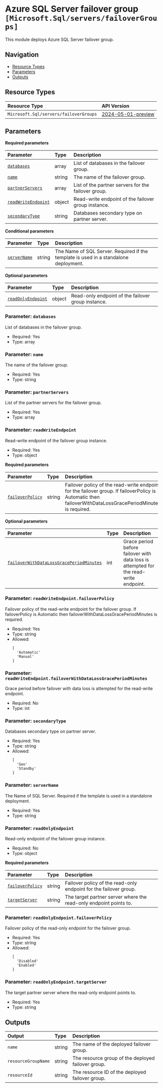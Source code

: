 # Azure SQL Server failover group `[Microsoft.Sql/servers/failoverGroups]`

This module deploys Azure SQL Server failover group.

## Navigation

- [Resource Types](#Resource-Types)
- [Parameters](#Parameters)
- [Outputs](#Outputs)

## Resource Types

| Resource Type | API Version |
| :-- | :-- |
| `Microsoft.Sql/servers/failoverGroups` | [2024-05-01-preview](https://learn.microsoft.com/en-us/azure/templates/Microsoft.Sql/2024-05-01-preview/servers/failoverGroups) |

## Parameters

**Required parameters**

| Parameter | Type | Description |
| :-- | :-- | :-- |
| [`databases`](#parameter-databases) | array | List of databases in the failover group. |
| [`name`](#parameter-name) | string | The name of the failover group. |
| [`partnerServers`](#parameter-partnerservers) | array | List of the partner servers for the failover group. |
| [`readWriteEndpoint`](#parameter-readwriteendpoint) | object | Read-write endpoint of the failover group instance. |
| [`secondaryType`](#parameter-secondarytype) | string | Databases secondary type on partner server. |

**Conditional parameters**

| Parameter | Type | Description |
| :-- | :-- | :-- |
| [`serverName`](#parameter-servername) | string | The Name of SQL Server. Required if the template is used in a standalone deployment. |

**Optional parameters**

| Parameter | Type | Description |
| :-- | :-- | :-- |
| [`readOnlyEndpoint`](#parameter-readonlyendpoint) | object | Read-only endpoint of the failover group instance. |

### Parameter: `databases`

List of databases in the failover group.

- Required: Yes
- Type: array

### Parameter: `name`

The name of the failover group.

- Required: Yes
- Type: string

### Parameter: `partnerServers`

List of the partner servers for the failover group.

- Required: Yes
- Type: array

### Parameter: `readWriteEndpoint`

Read-write endpoint of the failover group instance.

- Required: Yes
- Type: object

**Required parameters**

| Parameter | Type | Description |
| :-- | :-- | :-- |
| [`failoverPolicy`](#parameter-readwriteendpointfailoverpolicy) | string | Failover policy of the read-write endpoint for the failover group. If failoverPolicy is Automatic then failoverWithDataLossGracePeriodMinutes is required. |

**Optional parameters**

| Parameter | Type | Description |
| :-- | :-- | :-- |
| [`failoverWithDataLossGracePeriodMinutes`](#parameter-readwriteendpointfailoverwithdatalossgraceperiodminutes) | int | Grace period before failover with data loss is attempted for the read-write endpoint. |

### Parameter: `readWriteEndpoint.failoverPolicy`

Failover policy of the read-write endpoint for the failover group. If failoverPolicy is Automatic then failoverWithDataLossGracePeriodMinutes is required.

- Required: Yes
- Type: string
- Allowed:
  ```Bicep
  [
    'Automatic'
    'Manual'
  ]
  ```

### Parameter: `readWriteEndpoint.failoverWithDataLossGracePeriodMinutes`

Grace period before failover with data loss is attempted for the read-write endpoint.

- Required: No
- Type: int

### Parameter: `secondaryType`

Databases secondary type on partner server.

- Required: Yes
- Type: string
- Allowed:
  ```Bicep
  [
    'Geo'
    'Standby'
  ]
  ```

### Parameter: `serverName`

The Name of SQL Server. Required if the template is used in a standalone deployment.

- Required: Yes
- Type: string

### Parameter: `readOnlyEndpoint`

Read-only endpoint of the failover group instance.

- Required: No
- Type: object

**Required parameters**

| Parameter | Type | Description |
| :-- | :-- | :-- |
| [`failoverPolicy`](#parameter-readonlyendpointfailoverpolicy) | string | Failover policy of the read-only endpoint for the failover group. |
| [`targetServer`](#parameter-readonlyendpointtargetserver) | string | The target partner server where the read-only endpoint points to. |

### Parameter: `readOnlyEndpoint.failoverPolicy`

Failover policy of the read-only endpoint for the failover group.

- Required: Yes
- Type: string
- Allowed:
  ```Bicep
  [
    'Disabled'
    'Enabled'
  ]
  ```

### Parameter: `readOnlyEndpoint.targetServer`

The target partner server where the read-only endpoint points to.

- Required: Yes
- Type: string

## Outputs

| Output | Type | Description |
| :-- | :-- | :-- |
| `name` | string | The name of the deployed failover group. |
| `resourceGroupName` | string | The resource group of the deployed failover group. |
| `resourceId` | string | The resource ID of the deployed failover group. |
